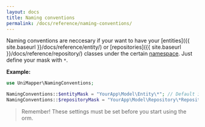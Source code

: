 ```yaml
---
layout: docs
title: Naming conventions
permalink: /docs/reference/naming-conventions/
---
```


Naming conventions are neccesary if your want to have your [entities]({{ site.baseurl }}/docs/reference/entity/) or [repositories]({{ site.baseurl }}/docs/reference/repository/) classes under the certain [namespace](http://www.php.net/manual/en/language.namespaces.php).
Just define your mask with `*`.

**Example:**

~~~ php
use UniMapper\NamingConventions;

NamingConventions::$entityMask = "YourApp\Model\Entity\*"; // Default is 'Model\Entity\*'
NamingConventions::$repositoryMask = "YourApp\Model\Repository\*Repository"; // Default is 'Model\Repository\*Repository'
~~~

> Remember! These settings must be set before you start using the orm.